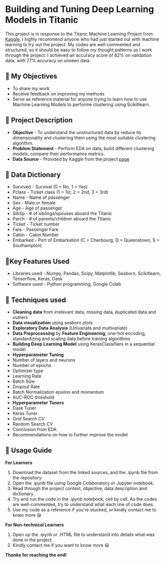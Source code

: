 # Building and Tuning Deep Learning Models in Titanic
This project is in response to the Titanic Machine Learning Project from [Kaggle](https://www.kaggle.com/competitions/titanic/overview). I highly recommend anyone who had just started out with machine learning to try out the project. My codes are well commented and structured, so it should be easy to follow my thought patterns as I work through the project. I achieved an accuracy score of 82% on validation data, with 77% accuracy on unseen data.

## 🎯 My Objectives
* To share my work
* Receive feedback on improving my methods
* Serve as reference material for anyone trying to learn how to use Machine Learning Models to performe clustering using Scikitlearn. 

## 📓 Project Description 
* **Objective** - To understand the unstructured data by reduce its dimensionality and clustering them using the most suitable clustering algorithm.
* **Problem Statement** - Perform EDA on data, build different clustering models, compare their performance metrics.
* **Data Source** - Provided by Kaggle from the project [page](https://www.kaggle.com/competitions/titanic/data)

## 📓 Data Dictionary
- Survived - Survival (0 = No, 1 = Yes)
- Pclass - Ticket class (1 = 1st, 2 = 2nd, 3 = 3rd)
- Name - Name of passenger
- Sex - Male or female
- Age - Age of passenger
- SibSp - # of siblings/spouses aboard the Titanic
- Parch - # of parents/children aboard the TItanic
- Ticket - Ticket number
- Fare - Passenger Fare
- Cabin - Cabin Number
- Embarked - Port of Embarkation (C = Cherbourg, Q = Queenstown, S = Southampton)

## 📓Key Features Used
* Libraries used - Numpy, Pandas, Scipy, Matplotlib, Seaborn, Scikitlearn, Tensorflow, Keras, Dask 
* Software used - Python programming, Google Colab

## 📓 Techniques used
* **Cleaning data** from irrelevant data, missing data, duplicated data and outliers
* **Data visualization** using seaborn plots
* **Exploratory Data Analysis** (Univariate and multivariate)
* **Data Preprocessing** by **Feature Engineering**, one-hot encoding, standardizing and scaling data before training algorithms
* **Building Deep Learning Model** using KerasClassifiers in a sequential model
* **Hyperparameter Tuning**
 * Number of layers and neurons
 * Number of epochs
 * Optimizer type
 * Learning Rate
 * Batch Size
 * Dropout Rate
 * Batch Normalization epsilon and momentum
 * AUC-ROC threshold
* **Hyperparameter Tuners**
 * Dask Tuner
 * Keras Tuner
 * Grid Search CV
 * Random Search CV
* Conclusion from EDA
* Recommendations on how to further improve the model

## 📓 Usage Guide

**For Learners**
1. Download the dataset from the linked sources, and the .ipynb file from the repository.
2. Open the .ipynb file using Google Colaboratory or Jupyter notebook.
3. Read through the project context, objective, data description and dictionary.
4. Try and run the code in the .ipynb notebook, cell by cell. As the codes are well-commented, try to understand what each line of code does.
5. Use my code as a reference if you're stucked, or kindly contact me to knwo more 😃

**For Non-technical Learners**
1. Open up the .ipynb or .HTML file to understand into details what was done in the project.
2. Kindly contact me if you want to know more 😃

**Thanks for reaching the end!**

